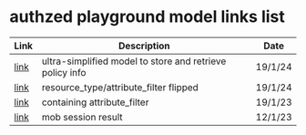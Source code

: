 # authzed playground model links list

| Link                                                   | Description | Date |
|--------------------------------------------------------| --- | --- |
| [link](https://play.authzed.com/s/1YodgNDHqHoL/schema) | ultra-simplified model to store and retrieve policy info | 19/1/24 |
| [link](https://play.authzed.com/s/UMoBrU6KTL9P/schema) | resource_type/attribute_filter flipped | 19/1/24 |
| [link](https://play.authzed.com/s/TxON1GRvrhnO/schema) | containing attribute_filter | 19/1/23 |
| [link](https://play.authzed.com/s/yt8rHSIT0MwN/schema) | mob session result | 12/1/23 |